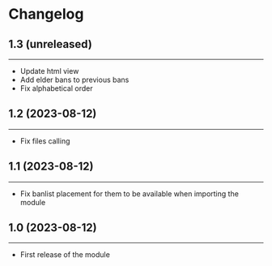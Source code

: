 Changelog
=========

## 1.3 (unreleased)
-------------------

- Update html view
- Add elder bans to previous bans
- Fix alphabetical order


## 1.2 (2023-08-12)
-------------------

- Fix files calling


## 1.1 (2023-08-12)
-------------------

- Fix banlist placement for them to be available when importing the module


## 1.0 (2023-08-12)
----------------

- First release of the module
